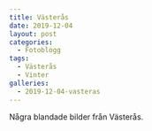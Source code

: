 ```yaml
---
title: Västerås
date: 2019-12-04
layout: post
categories:
  - Fotoblogg
tags:
  - Västerås
  - Vinter
galleries:
  - 2019-12-04-vasteras
---
```


Några blandade bilder från Västerås.
